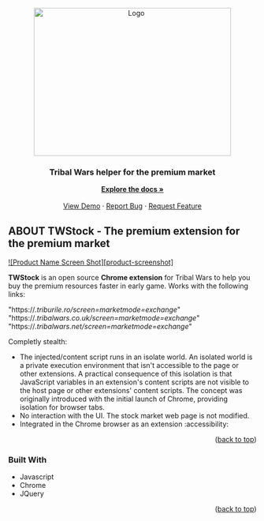 <!-- PROJECT LOGO -->
<br />
<div align="center">
  <a href="https://github.com/othneildrew/Best-README-Template">
    <img src="https://github.com/WoofThatByte/TWstock/assets/64849119/026ddf9a-bb46-4c11-b45a-e8fa0a8397a0" alt="Logo" width="400" height="300">
  </a>

  <h3 align="center">Tribal Wars helper for the premium market</h3>

  <p align="center">
    <a href="https://github.com/othneildrew/Best-README-Template"><strong>Explore the docs »</strong></a>
    <br />
    <br />
    <a href="https://github.com/othneildrew/Best-README-Template">View Demo</a>
    ·
    <a href="https://github.com/othneildrew/Best-README-Template/issues">Report Bug</a>
    ·
    <a href="https://github.com/othneildrew/Best-README-Template/issues">Request Feature</a>
  </p>
</div>


<!-- ABOUT THE PROJECT -->
## ABOUT TWStock - The premium extension for the premium market

[![Product Name Screen Shot][product-screenshot]](https://example.com)

<b>TWStock</b> is an open source <b>Chrome extension</b> for Tribal Wars to help you buy the premium resources faster in early game. Works with the following links:

 "https://*.triburile.ro/*screen=market*mode=exchange*"
 <br />
  "https://*.tribalwars.co.uk/*screen=market*mode=exchange*"
  <br />
  "https://*.tribalwars.net/*screen=market*mode=exchange*"
  <br />

Completly stealth:
* The injected/content script runs in an isolate world. An isolated world is a private execution environment that isn't accessible to the page or other extensions. A practical consequence of this isolation is that JavaScript variables in an extension's content scripts are not visible to the host page or other extensions' content scripts. The concept was originally introduced with the initial launch of Chrome, providing isolation for browser tabs.
* No interaction with the UI. The stock market web page is not modified. 
* Integrated in the Chrome browser as an extension :accessibility:


<p align="right">(<a href="#readme-top">back to top</a>)</p>


### Built With

* Javascript
* Chrome
* JQuery

<p align="right">(<a href="#readme-top">back to top</a>)</p>
